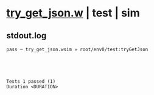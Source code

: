 # [try_get_json.w](../../../../examples/tests/valid/try_get_json.w) | test | sim

## stdout.log
```log
pass ─ try_get_json.wsim » root/env0/test:tryGetJson
 




Tests 1 passed (1) 
Duration <DURATION>

```

